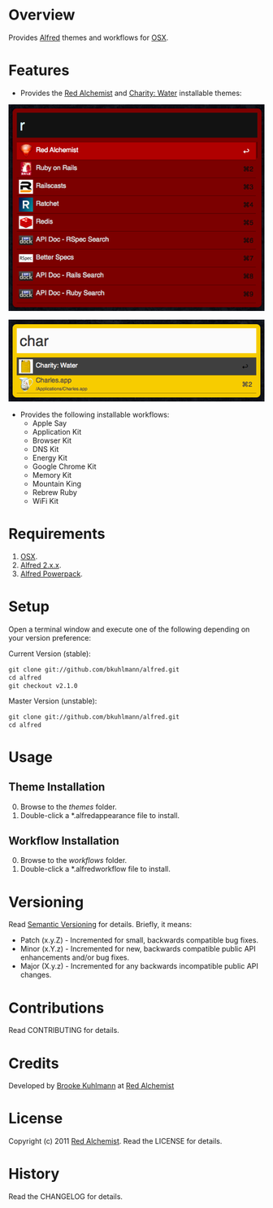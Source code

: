 # Overview

Provides [Alfred](http://www.alfredapp.com) themes and workflows for [OSX](http://www.apple.com/osx).

# Features

* Provides the [Red Alchemist](http://www.redalchemist.com) and [Charity: Water](http://www.charitywater.org)
  installable themes:

[![Red Alchemist Screenshot](themes/red_alchemist/screenshot.png)](https://github.com/bkuhlmann/alfred)

[![Charity: Water Screenshot](themes/charity_water/screenshot.png)](https://github.com/bkuhlmann/alfred)

* Provides the following installable workflows:
  * Apple Say
  * Application Kit
  * Browser Kit
  * DNS Kit
  * Energy Kit
  * Google Chrome Kit
  * Memory Kit
  * Mountain King
  * Rebrew Ruby
  * WiFi Kit

# Requirements

1. [OSX](http://www.apple.com/osx).
2. [Alfred 2.x.x](http://www.alfredapp.com).
3. [Alfred Powerpack](http://www.alfredapp.com/purchase).

# Setup

Open a terminal window and execute one of the following depending on your version preference:

Current Version (stable):

    git clone git://github.com/bkuhlmann/alfred.git
    cd alfred
    git checkout v2.1.0

Master Version (unstable):

    git clone git://github.com/bkuhlmann/alfred.git
    cd alfred

# Usage

## Theme Installation
0. Browse to the _themes_ folder.
0. Double-click a *.alfredappearance file to install.

## Workflow Installation
0. Browse to the _workflows_ folder.
0. Double-click a *.alfredworkflow file to install.

# Versioning

Read [Semantic Versioning](http://semver.org) for details. Briefly, it means:

* Patch (x.y.Z) - Incremented for small, backwards compatible bug fixes.
* Minor (x.Y.z) - Incremented for new, backwards compatible public API enhancements and/or bug fixes.
* Major (X.y.z) - Incremented for any backwards incompatible public API changes.

# Contributions

Read CONTRIBUTING for details.

# Credits

Developed by [Brooke Kuhlmann](http://www.redalchemist.com) at [Red Alchemist](http://www.redalchemist.com)

# License

Copyright (c) 2011 [Red Alchemist](http://www.redalchemist.com).
Read the LICENSE for details.

# History

Read the CHANGELOG for details.
